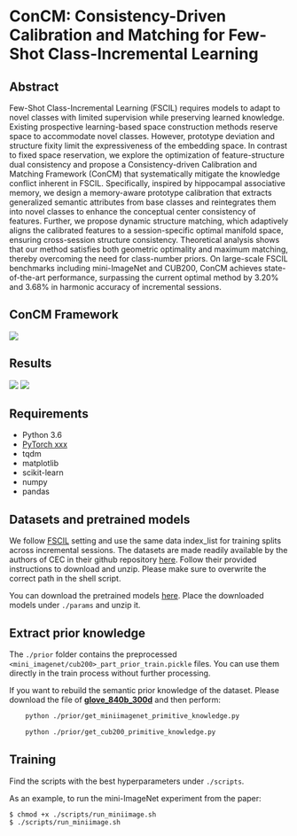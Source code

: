 # ConCM: Consistency-Driven Calibration and Matching for Few-Shot Class-Incremental Learning

## Abstract
Few-Shot Class-Incremental Learning (FSCIL) requires models to adapt to novel classes with limited supervision while preserving learned knowledge. Existing prospective learning-based space construction methods reserve space to accommodate novel classes. However, prototype deviation and structure fixity limit the expressiveness of the embedding space. In contrast to fixed space reservation, we explore the optimization of feature-structure dual consistency and propose a Consistency-driven Calibration and Matching Framework (ConCM) that systematically mitigate the knowledge conflict inherent in FSCIL. Specifically, inspired by hippocampal associative memory, we design a memory-aware prototype calibration that extracts generalized semantic attributes from base classes and reintegrates them into novel classes to enhance the conceptual center consistency of features. Further, we propose dynamic structure matching, which adaptively aligns the calibrated features to a session-specific optimal manifold space, ensuring cross-session structure consistency. Theoretical analysis shows that our method satisfies both geometric optimality and maximum matching, thereby overcoming the need for class-number priors. On large-scale FSCIL benchmarks including mini-ImageNet and CUB200, ConCM achieves state-of-the-art performance, surpassing the current optimal method by 3.20% and 3.68% in harmonic accuracy of incremental sessions.

## ConCM Framework

<img src='./figures/framework.jpg'>

## Results

<img src='./figures/visualization.png'>
<img src='./figures/sota.png'>

## Requirements
- Python 3.6
- [PyTorch xxx](https://pytorch.org)
- tqdm
- matplotlib
- scikit-learn
- numpy
- pandas


## Datasets and pretrained models
We follow [FSCIL](https://github.com/xyutao/fscil) setting and use the same data index_list for training splits across incremental sessions. The datasets are made readily available by the authors of CEC in their github repository [here](https://github.com/icoz69/CEC-CVPR2021?tab=readme-ov-file#datasets-and-pretrained-models). Follow their provided instructions to download and unzip. Please make sure to overwrite the correct path in the shell script.


You can download the pretrained models [here](https:xxxxxxxxxxxxxx). Place the downloaded models under `./params` and unzip it. 



## Extract prior knowledge
The `./prior` folder contains the preprocessed `<mini_imagenet/cub200>_part_prior_train.pickle` files. You can use them directly in the train process without further processing.

 If you want to rebuild the semantic prior knowledge of the dataset. Please download the file of [**glove_840b_300d**](https://nlp.stanford.edu/data/glove.840B.300d.zip) and then perform:
```bash
    python ./prior/get_miniimagenet_primitive_knowledge.py
```
```bash
    python ./prior/get_cub200_primitive_knowledge.py
```

## Training
Find the scripts with the best hyperparameters under `./scripts`. 

As an example, to run the mini-ImageNet experiment from the paper:

    $ chmod +x ./scripts/run_miniimage.sh
    $ ./scripts/run_miniimage.sh




